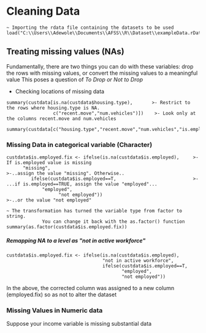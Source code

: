 # Cleaning Data
```
~ Importing the rdata file containing the datasets to be used 
load("C:\\Users\\Adewole\\Documents\\AFSS\\R\\Dataset\\exampleData.rData")
```
## Treating missing values (NAs)
Fundamentally, there are two things you can do with these variables: drop the rows with missing values, or convert the missing values to a meaningful value
This poses a question of *To Drop or Not to Drop*
- Checking locations of missing data
```
summary(custdata[is.na(custdata$housing.type),       >- Restrict to the rows where housing.type is NA.
                 c("recent.move","num.vehicles")])    >- Look only at the columns recent.move and num.vehicles

summary(custdata[c("housing.type","recent.move","num.vehicles","is.employed")])
```
### Missing Data in categorical variable (Character)
```
custdata$is.employed.fix <- ifelse(is.na(custdata$is.employed),     >- If is.employed value is missing
      "missing",                                                    >-..assign the value "missing". Otherwise..
         ifelse(custdata$is.employed==T,                            >- ...if is.employed==TRUE, assign the value "employed"...
             "employed",
                   "not employed"))                                 >-..or the value "not employed"

~ The transformation has turned the variable type from factor to string.
             You can change it back with the as.factor() function
summary(as.factor(custdata$is.employed.fix))
```
##### Remapping NA to a level as "not in active workforce"
```
custdata$is.employed.fix <- ifelse(is.na(custdata$is.employed),
                                   "not in active workforce",
                                   ifelse(custdata$is.employed==T,
                                          "employed",
                                          "not employed"))
```
In the above, the corrected column was assigned to a new column (employed.fix) so as not to alter the dataset

### Missing Values in Numeric data
Suppose your income variable is missing substantial data


